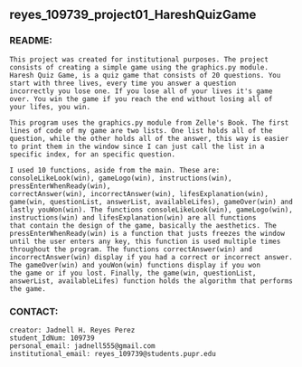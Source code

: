 ## reyes_109739_project01_HareshQuizGame

### README:

    This project was created for institutional purposes. The project consists of creating a simple game using the graphics.py module.
    Haresh Quiz Game, is a quiz game that consists of 20 questions. You start with three lives, every time you answer a question
    incorrectly you lose one. If you lose all of your lives it's game over. You win the game if you reach the end without losing all of
    your lifes, you win. 
    
    This program uses the graphics.py module from Zelle's Book. The first lines of code of my game are two lists. One list holds all of the 
    question, while the other holds all of the answer, this way is easier to print them in the window since I can just call the list in a 
    specific index, for an specific question. 
    
    I used 10 functions, aside from the main. These are: consoleLikeLook(win), gameLogo(win), instructions(win), pressEnterWhenReady(win),
    correctAnswer(win), incorrectAnswer(win), lifesExplanation(win), game(win, questionList, answerList, availableLifes), gameOver(win) and     lastly youWon(win). The functions consoleLikeLook(win), gameLogo(win), instructions(win) and lifesExplanation(win) are all functions
    that contain the design of the game, basically the aesthetics. The pressEnterWhenReady(win) is a function that justs freezes the window
    until the user enters any key, this function is used multiple times throughout the program. The functions correctAnswer(win) and
    incorrectAnswer(win) display if you had a correct or incorrect answer. The gameOver(win) and youWon(win) functions display if you won
    the game or if you lost. Finally, the game(win, questionList, answerList, availableLifes) function holds the algorithm that performs
    the game.

### CONTACT:

    creator: Jadnell H. Reyes Perez
    student_IdNum: 109739
    personal_email: jadnell555@gmail.com
    institutional_email: reyes_109739@students.pupr.edu

